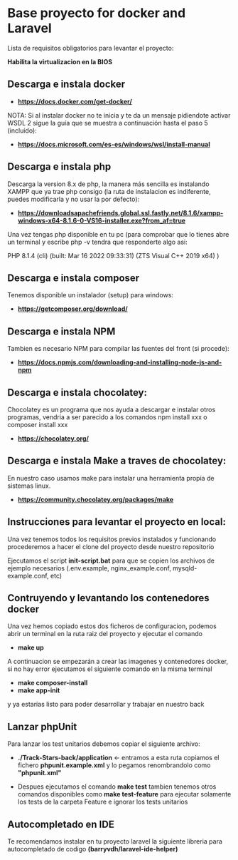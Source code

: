 # Base proyecto for docker and Laravel

Lista de requisitos obligatorios para levantar el proyecto:

**Habilita la virtualizacion en la BIOS**

## Descarga e instala docker
* **https://docs.docker.com/get-docker/**

NOTA: Si al instalar docker no te inicia y te da un mensaje pidiendote activar WSDL 2
sigue la guía que se muestra a continuación hasta el paso 5 (incluido):
* **https://docs.microsoft.com/es-es/windows/wsl/install-manual**

## Descarga e instala php
Descarga la version 8.x de php, la manera más sencilla es instalando XAMPP que ya trae php consigo (la ruta de instalacion es indiferente, puedes modificarla y no usar la por defecto):
* **https://downloadsapachefriends.global.ssl.fastly.net/8.1.6/xampp-windows-x64-8.1.6-0-VS16-installer.exe?from_af=true**

Una vez tengas php disponible en tu pc (para comprobar que lo tienes abre un terminal y escribe php -v tendra que responderte algo asi:

PHP 8.1.4 (cli) (built: Mar 16 2022 09:33:31) (ZTS Visual C++ 2019 x64)
) 

## Descarga e instala composer
Tenemos disponible un instalador (setup) para windows:
* **https://getcomposer.org/download/** 

## Descarga e instala NPM
Tambien es necesario NPM para compilar las fuentes del front (si procede):
* **https://docs.npmjs.com/downloading-and-installing-node-js-and-npm**

## Descarga e instala chocolatey:
Chocolatey es un programa que nos ayuda a descargar e instalar otros programas, vendria a ser parecido a los comandos npm install xxx o composer install xxx
* **https://chocolatey.org/**

## Descarga e instala Make a traves de chocolatey:
En nuestro caso usamos make para instalar una herramienta propia de sistemas linux.
* **https://community.chocolatey.org/packages/make**

## Instrucciones para levantar el proyecto en local:

Una vez tenemos todos los requisitos previos instalados y funcionando procederemos a hacer el clone del proyecto desde nuestro repositorio

Ejecutamos el script **init-script.bat** para que se copien los archivos de ejemplo necesarios (.env.example, nginx_example.conf, mysqld-example.conf, etc)

## Contruyendo y levantando los contenedores docker

Una vez hemos copiado estos dos ficheros de configuracion, podemos abrir un terminal en la ruta raiz del proyecto y ejecutar el comando
* **make up**

A continuacion se empezarán a crear las imagenes y contenedores docker, si no hay error ejecutamos el siguiente comando en la misma terminal
* **make composer-install**
* **make app-init**

y ya estarías listo para poder desarrollar y trabajar en nuestro back

## Lanzar phpUnit

Para lanzar los test unitarios debemos copiar el siguiente archivo:
* **./Track-Stars-back/application** <- entramos a esta ruta copiamos el fichero **phpunit.example.xml** y lo pegamos renombrandolo como **"phpunit.xml"**


* Despues ejecutamos el comando **make test**
tambien tenemos otros comandos disponibles como **make test-feature** para ejecutar solamente los tests de la carpeta Feature e ignorar los tests unitarios

## Autocompletado en IDE
Te recomendamos instalar en tu proyecto laravel la siguiente libreria para autocompletado de codigo **(barryvdh/laravel-ide-helper)**

